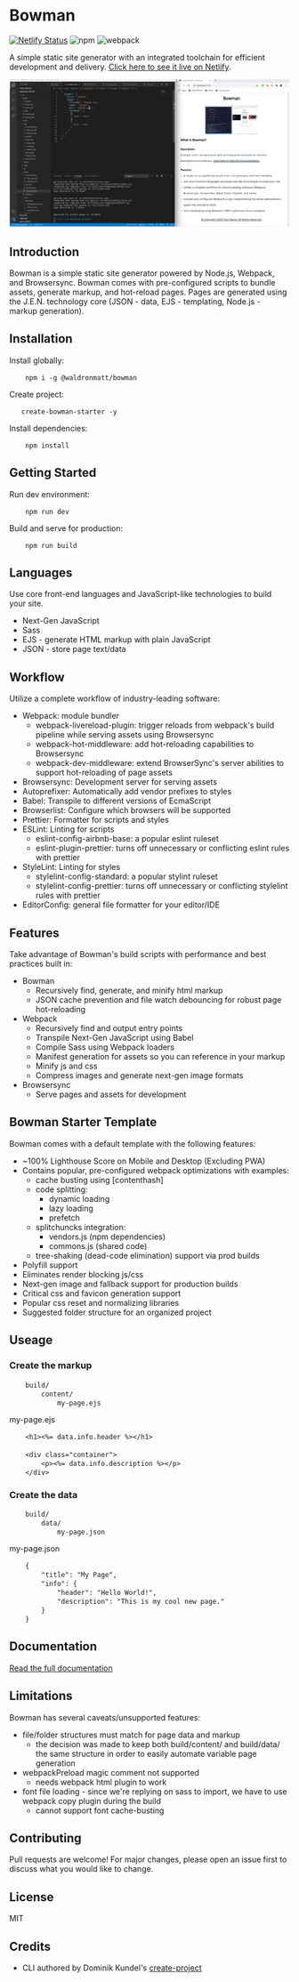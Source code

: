 # Bowman

[![Netlify Status](https://api.netlify.com/api/v1/badges/981f8252-c7bd-4215-8b05-60aee8402a2d/deploy-status)](https://app.netlify.com/sites/bowman/deploys) ![npm](https://img.shields.io/npm/v/@waldronmatt/bowman) ![webpack](https://img.shields.io/badge/webpack-4.43.0-green)

A simple static site generator with an integrated toolchain for efficient development and delivery. [Click here to see it live on Netlify](https://bowman.netlify.app).

![](bowman.gif)

## Introduction

Bowman is a simple static site generator powered by Node.js, Webpack, and Browsersync. Bowman comes with pre-configured scripts to bundle assets, generate markup, and hot-reload pages. Pages are generated using the J.E.N. technology core (JSON - data, EJS - templating, Node.js - markup generation).

## Installation

Install globally:

        npm i -g @waldronmatt/bowman

Create project:

       create-bowman-starter -y
        
Install dependencies:

        npm install

## Getting Started

Run dev environment:

        npm run dev

Build and serve for production:

        npm run build

## Languages
Use core front-end languages and JavaScript-like technologies to build your site.
- Next-Gen JavaScript
- Sass
- EJS - generate HTML markup with plain JavaScript
- JSON - store page text/data

## Workflow
Utilize a complete workflow of industry-leading software:
- Webpack: module bundler
    - webpack-livereload-plugin: trigger reloads from webpack's build pipeline while serving assets using Browsersync
    - webpack-hot-middleware: add hot-reloading capabilities to Browsersync
    - webpack-dev-middleware: extend BrowserSync's server abilities to support hot-reloading of page assets
- Browsersync: Development server for serving assets
- Autoprefixer: Automatically add vendor prefixes to styles
- Babel: Transpile to different versions of EcmaScript
- Browserlist: Configure which browsers will be supported
- Prettier: Formatter for scripts and styles
- ESLint: Linting for scripts
    - eslint-config-airbnb-base: a popular eslint ruleset
    - eslint-plugin-prettier: turns off unnecessary or conflicting eslint rules with prettier
- StyleLint: Linting for styles
    - stylelint-config-standard: a popular stylint ruleset
    - stylelint-config-prettier: turns off unnecessary or conflicting stylelint rules with prettier
- EditorConfig: general file formatter for your editor/IDE

## Features
Take advantage of Bowman's build scripts with performance and best practices built in:
- Bowman
    - Recursively find, generate, and minify html markup
    - JSON cache prevention and file watch debouncing for robust page hot-reloading
- Webpack
    - Recursively find and output entry points
    - Transpile Next-Gen JavaScript using Babel
    - Compile Sass using Webpack loaders
    - Manifest generation for assets so you can reference in your markup
    - Minify js and css
    - Compress images and generate next-gen image formats
- Browsersync
    - Serve pages and assets for development

## Bowman Starter Template
Bowman comes with a default template with the following features:
- ~100% Lighthouse Score on Mobile and Desktop (Excluding PWA)
- Contains popular, pre-configured webpack optimizations with examples:
    - cache busting using [contenthash]
    - code splitting:
        - dynamic loading
        - lazy loading
        - prefetch
    - splitchuncks integration:
        - vendors.js (npm dependencies)
        - commons.js (shared code)
    - tree-shaking (dead-code elimination) support via prod builds
- Polyfill support
- Eliminates render blocking js/css
- Next-gen image and fallback support for production builds
- Critical css and favicon generation support
- Popular css reset and normalizing libraries
- Suggested folder structure for an organized project

## Useage

### Create the markup

        build/
            content/
                my-page.ejs

my-page.ejs

        <h1><%= data.info.header %></h1>

        <div class="container">
            <p><%= data.info.description %></p>
        </div>

### Create the data

        build/
            data/
                my-page.json

my-page.json

        {
            "title": "My Page",
            "info": {
                "header": "Hello World!",
                "description": "This is my cool new page."
            }
        }

## Documentation
[Read the full documentation](https://waldronmatt.github.io/bowman/)

## Limitations
Bowman has several caveats/unsupported features:
- file/folder structures must match for page data and markup
    - the decision was made to keep both build/content/ and build/data/ the same structure in order to easily automate variable page generation
- webpackPreload magic comment not supported
    - needs webpack html plugin to work
- font file loading - since we're replying on sass to import, we have to use webpack copy plugin during the build
    - cannot support font cache-busting

## Contributing

Pull requests are welcome! For major changes, please open an issue first to discuss what you would like to change.

## License

MIT

## Credits

- CLI authored by Dominik Kundel's [create-project](https://github.com/dkundel/create-project)
